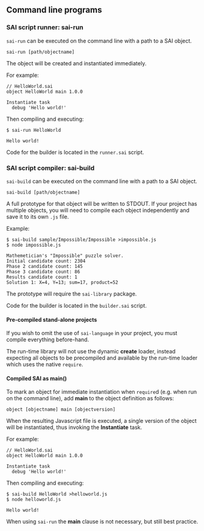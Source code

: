 ## Command line programs

### SAI script runner: sai-run

`sai-run` can be executed on the command line with a path to a SAI object. 

    sai-run [path/objectname]

The object will be created and instantiated immediately.  

For example:

    // HelloWorld.sai
    object HelloWorld main 1.0.0
    
    Instantiate task
      debug 'Hello world!'
    
Then compiling and executing:
  
    $ sai-run HelloWorld 
    
    Hello world!


Code for the builder is located in the `runner.sai` script.


### SAI script compiler: sai-build

`sai-build` can be executed on the command line with a path to a SAI object. 

    sai-build [path/objectname]

A full prototype for that object will be written to STDOUT.  If your project has multiple objects, you will need to compile each object independently and save it to its own `.js` file.  

Example:

    $ sai-build sample/Impossible/Impossible >impossible.js
    $ node impossible.js
    
    Mathemetician's "Impossible" puzzle solver.
    Initial candidate count: 2304
    Phase 2 candidate count: 145
    Phase 3 candidate count: 86
    Results candidate count: 1
    Solution 1: X=4, Y=13; sum=17, product=52
    

The prototype will require the `sai-library` package.

Code for the builder is located in the `builder.sai` script.


#### Pre-compiled stand-alone projects

If you wish to omit the use of `sai-language` in your project, you must compile everything before-hand.

The run-time library will not use the dynamic **create** loader, instead expecting all objects to be precompiled and available by the run-time loader which uses the native `require`.


#### Compiled SAI as main()

To mark an object for immediate instantiation when `require`d (e.g. when run on the command line), add **main** to the object definition as follows:

    object [objectname] main [objectversion]
      
When the resulting Javascript file is executed, a single version of the object will be instantiated, thus invoking the **Instantiate** task.

For example:

    // HelloWorld.sai
    object HelloWorld main 1.0.0
    
    Instantiate task
      debug 'Hello world!'
    
Then compiling and executing:
  
    $ sai-build HelloWorld >helloworld.js
    $ node helloworld.js
    
    Hello world!
    
When using `sai-run` the **main** clause is not necessary, but still best practice.
